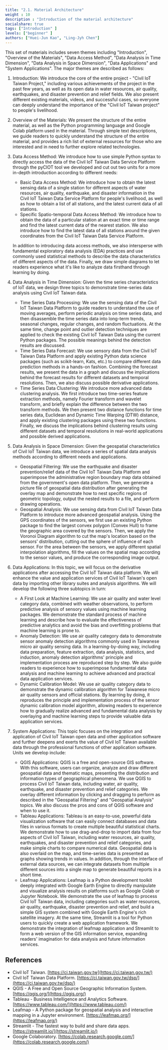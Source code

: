 ```yaml
---
title: "2.1. Material Architecture"
weight : 10
description : "Introduction of the material architecture"
socialshare: true
tags: ["Introduction" ]
levels: ["beginner" ]
authors: ["Huei-Jun Kao", "Ling-Jyh Chen"]
---
```


This set of materials includes seven themes including "Introduction", "Overview of the Materials", "Data Access Method", "Data Analysis in Time Dimension", "Data Analysis in Space Dimension", "Data Applications" and "System Applications". The major themes are described as follows:

1. Introduction:
We introduce the core of the entire project - "Civil IoT Taiwan Project," including various achievements of the project in the past few years, as well as its open data in water resources, air quality, earthquakes, and disaster prevention and relief fields. We also present different existing materials, videos, and successful cases, so everyone can deeply understand the importance of the "Civil IoT Taiwan project" to people's livelihood.
2. Overview of the Materials:
We present the structure of the entire material, as well as the Python programming language and Google Colab platform used in the material. Through simple text descriptions, we guide readers to quickly understand the structure of the entire material, and provides a rich list of external resources for those who are interested and in need to further explore related technologies.
3. Data Access Method:
We introduce how to use simple Python syntax to directly access the data of the Civil IoT Taiwan Data Service Platform through the pyCIOT tool we developed and cut out two units for a more in-depth introduction according to different needs:
    - Basic Data Access Method: We introduce how to obtain the latest sensing data of a single station for different aspects of water resources, air quality, earthquake, and disaster information in the Civil IoT Taiwan Data Service Platform for people's livelihood, as well as how to obtain a list of all stations, and the latest current data of all stations.
    - Specific Spatio-temporal Data Access Method: We introduce how to obtain the data of a particular station at an exact time or time range and find the latest current data of the nearest station. We also introduce how to find the latest data of all stations around the given coordinates from the Civil IoT Taiwan Data Service Platform.
    
    In addition to introducing data access methods, we also intersperse with fundamental exploratory data analysis (EDA) practices and use commonly used statistical methods to describe the data characteristics of different aspects of the data. Finally, we draw simple diagrams to let readers experience what it's like to analyze data firsthand through learning by doing.
4. Data Analysis in Time Dimension:
Given the time series characteristics of IoT data, we design three topics to demonstrate time-series data analysis using Civil IoT Taiwan data.
    - Time Series Data Processing: We use the sensing data of the Civil IoT Taiwan Data Platform to guide readers to understand the use of moving averages, perform periodic analysis on time series data, and then disassemble the time series data into long-term trends, seasonal changes, regular changes, and random fluctuations. At the same time, change point and outlier detection techniques are applied to check the existing Civil IoT Taiwan Data using the current Python packages. The possible meanings behind the detection results are discussed.
    - Time Series Data Forecast: We use sensory data from the Civil IoT Taiwan Data Platform and apply existing Python data science packages (such as scikit-learn, Kats, etc.) to compare different data prediction methods in a hands-on fashion.  Combining the forecast results, we present the data in a graph and discuss the implications behind the forecast results for different datasets and temporal resolutions. Then, we also discuss possible derivative applications.
    - Time Series Data Clustering: We introduce more advanced data clustering analysis. We first introduce two time-series feature extraction methods, namely Fourier transform and wavelet transform, and briefly explain the difference between the two transform methods. We then present two distance functions for time series data, Euclidean and Dynamic Time Warping (DTW) distance, and apply existing clustering packages using these two functions. Finally, we discuss the implications behind clustering results using different datasets and temporal resolutions in real-world applications and possible derived applications.
5. Data Analysis in Space Dimension:
Given the geospatial characteristics of Civil IoT Taiwan data, we introduce a series of spatial data analysis methods according to different needs and applications.
    - Geospatial Filtering: We use the earthquake and disaster prevention/relief data of the Civil IoT Taiwan Data Platform and superimpose the administrative region boundary map data obtained from the government's open data platform. Then, we generate a picture file of geospatial data distribution after generating the overlay map and demonstrate how to nest specific regions of geometric topology, output the nested results to a file, and perform drawing operations.
    - Geospatial Analysis: We use sensing data from Civil IoT Taiwan Data Platform to introduce more advanced geospatial analysis. Using the GPS coordinates of the sensors, we first use an existing Python package to find the largest convex polygon (Convex Hull) to frame the geographic area covered by the sensors. Then, we apply the Voronoi Diagram algorithm to cut the map's location based on the sensors' distribution, cutting out the sphere of influence of each sensor. For the area between the sensors, we apply different spatial interpolation algorithms, fill the values on the spatial map according to the sensor values, and produce the corresponding image output.
6. Data Applications:
In this topic, we will focus on the derivative applications after accessing the Civil IoT Taiwan data platform. We will enhance the value and application services of Civil IoT Taiwan's open data by importing other library suites and analysis algorithms. We will develop the following three subtopics in turn:
    - A First Look at Machine Learning: We use air quality and water level category data, combined with weather observations, to perform predictive analysis of sensory values using machine learning packages. We demonstrate the standard process of machine learning and describe how to evaluate the effectiveness of predictive analytics and avoid the bias and overfitting problems that machine learning is prone to.
    - Anomaly Detection: We use air quality category data to demonstrate sensor anomaly detection algorithms commonly used in Taiwanese micro air quality sensing data. In a learning-by-doing way, including data preparation, feature extraction, data analysis, statistics, and induction, anomaly detection algorithms' principle and implementation process are reproduced step by step. We also guide readers to experience how to superimpose fundamental data analysis and machine learning to achieve advanced and practical data application services.
    - Dynamic Calibration Model: We use air quality category data to demonstrate the dynamic calibration algorithm for Taiwanese micro air quality sensors and official stations. By learning by doing, it reproduces the principle and implementation process of the sensor dynamic calibration model algorithm, allowing readers to experience how to gradually realize advanced and fundamental data analysis by overlaying and machine learning steps to provide valuable data application services.
7. System Applications:
This topic focuses on the integration and application of Civil IoT Taiwan open data and other application software and further deepens and exerts the value of Civil IoT Taiwan available data through the professional functions of other application software. Units we develop include:
    - QGIS Applications: QGIS is a free and open-source GIS software. With this software, users can organize, analyze and draw different geospatial data and thematic maps, presenting the distribution and information types of geographical phenomena. We use QGIS to process Civil IoT Taiwan data, including water, air quality, earthquake, and disaster prevention and relief categories. We overlay different information by clicking and dragging to perform as described in the "Geospatial Filtering" and "Geospatial Analysis" topics. We also discuss the pros and cons of QGIS software and when to use it.
    - Tableau Applications: Tableau is an easy-to-use, powerful data visualization software that can easily connect databases and data files in various formats to create multiple beautiful statistical charts. We demonstrate how to use drag-and-drop to import data from four aspects of Civil IoT Taiwan, including water resources, air quality, earthquakes, and disaster prevention and relief categories, and make simple charts to compare numerical data. Geospatial data is also overlaid on the map, and time-series data is presented as graphs showing trends in values. In addition, through the interface of external data sources, we can integrate datasets from multiple different sources into a single map to generate beautiful reports in a short time.
    - Leafmap Applications: Leafmap is a Python development toolkit deeply integrated with Google Earth Engine to directly manipulate and visualize analysis results on platforms such as Google Colab or Jupyter Notebook. We demonstrate the use of leafmap to process Civil IoT Taiwan data, including categories such as water resources, air quality, earthquake, disaster prevention and relief, and build a simple GIS system combined with Google Earth Engine's rich satellite imagery. At the same time, Streamlit is a tool for Python users to quickly create a web application framework. We demonstrate the integration of leafmap application and Streamlit to form a web version of the GIS information service, expanding readers' imagination for data analysis and future information services.

## References

- Civil IoT Taiwan. [https://ci.taiwan.gov.tw](https://ci.taiwan.gov.tw/)
- Civil IoT Taiwan Data Platform. [https://ci.taiwan.gov.tw/dsp/](https://ci.taiwan.gov.tw/dsp/)
- QGIS - A Free and Open Source Geographic Information System. [https://qgis.org/](https://qgis.org/)
- Tableau - Business Intelligence and Analytics Software. [https://www.tableau.com/](https://www.tableau.com/)
- Leafmap - A Python package for geospatial analysis and interactive mapping in a Jupyter environment. [https://leafmap.org/](https://leafmap.org/)
- Streamlit - The fastest way to build and share data apps. [https://streamlit.io/](https://streamlit.io/)
- Google Colaboratory. [https://colab.research.google.com/](https://colab.research.google.com/)
